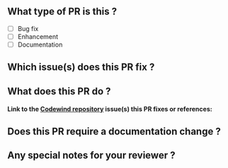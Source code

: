 ## What type of PR is this ?

- [ ] Bug fix
- [ ] Enhancement
- [ ] Documentation

## Which issue(s) does this PR fix ?

## What does this PR do ?

#### Link to the [Codewind repository](https://github.com/eclipse/codewind/issues) issue(s) this PR fixes or references:

## Does this PR require a documentation change ?

## Any special notes for your reviewer ?
